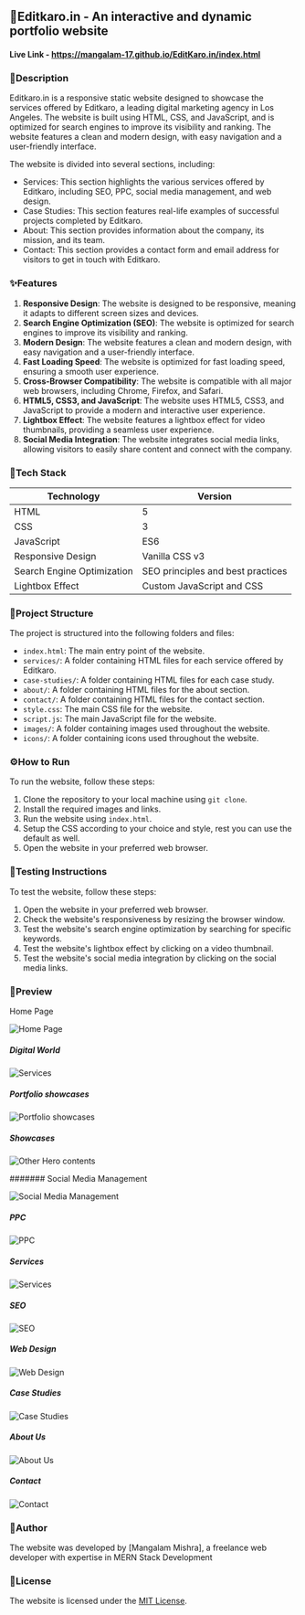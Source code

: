 ## 🚀Editkaro.in - An interactive and dynamic portfolio website

#### Live Link - https://mangalam-17.github.io/EditKaro.in/index.html

### 📖Description

Editkaro.in is a responsive static website designed to showcase the services offered by Editkaro, a leading digital marketing agency in Los Angeles. The website is built using HTML, CSS, and JavaScript, and is optimized for search engines to improve its visibility and ranking. The website features a clean and modern design, with easy navigation and a user-friendly interface.

The website is divided into several sections, including:

- Services: This section highlights the various services offered by Editkaro, including SEO, PPC, social media management, and web design.
- Case Studies: This section features real-life examples of successful projects completed by Editkaro.
- About: This section provides information about the company, its mission, and its team.
- Contact: This section provides a contact form and email address for visitors to get in touch with Editkaro.

### ✨Features

1. **Responsive Design**: The website is designed to be responsive, meaning it adapts to different screen sizes and devices.
2. **Search Engine Optimization (SEO)**: The website is optimized for search engines to improve its visibility and ranking.
3. **Modern Design**: The website features a clean and modern design, with easy navigation and a user-friendly interface.
4. **Fast Loading Speed**: The website is optimized for fast loading speed, ensuring a smooth user experience.
5. **Cross-Browser Compatibility**: The website is compatible with all major web browsers, including Chrome, Firefox, and Safari.
6. **HTML5, CSS3, and JavaScript**: The website uses HTML5, CSS3, and JavaScript to provide a modern and interactive user experience.
7. **Lightbox Effect**: The website features a lightbox effect for video thumbnails, providing a seamless user experience.
8. **Social Media Integration**: The website integrates social media links, allowing visitors to easily share content and connect with the company.

### 🧰Tech Stack

| Technology                 | Version                           |
| -------------------------- | --------------------------------- |
| HTML                       | 5                                 |
| CSS                        | 3                                 |
| JavaScript                 | ES6                               |
| Responsive Design          | Vanilla CSS v3                    |
| Search Engine Optimization | SEO principles and best practices |
| Lightbox Effect            | Custom JavaScript and CSS         |

### 📁Project Structure

The project is structured into the following folders and files:

- `index.html`: The main entry point of the website.
- `services/`: A folder containing HTML files for each service offered by Editkaro.
- `case-studies/`: A folder containing HTML files for each case study.
- `about/`: A folder containing HTML files for the about section.
- `contact/`: A folder containing HTML files for the contact section.
- `style.css`: The main CSS file for the website.
- `script.js`: The main JavaScript file for the website.
- `images/`: A folder containing images used throughout the website.
- `icons/`: A folder containing icons used throughout the website.

### ⚙️How to Run

To run the website, follow these steps:

1. Clone the repository to your local machine using `git clone`.
2. Install the required images and links.
3. Run the website using `index.html`.
4. Setup the CSS according to your choice and style, rest you can use the default as well.
5. Open the website in your preferred web browser.

### 🧪Testing Instructions

To test the website, follow these steps:

1. Open the website in your preferred web browser.
2. Check the website's responsiveness by resizing the browser window.
3. Test the website's search engine optimization by searching for specific keywords.
4. Test the website's lightbox effect by clicking on a video thumbnail.
5. Test the website's social media integration by clicking on the social media links.

### 📸Preview

Home Page

![Home Page](https://github.com/Mangalam-17/EditKaro.in/blob/dba4f9182ceeecc9ccb8f89d7983e7c697e1ba10/Image_Preview/HomePage.png)

##### Digital World

![Services](https://github.com/Mangalam-17/EditKaro.in/blob/a87604ddb5db6db495e1fc387a1e8f8049bf0cbb/Image_Preview/Home_Service.png)

##### Portfolio showcases

![Portfolio showcases](https://github.com/Mangalam-17/EditKaro.in/blob/a87604ddb5db6db495e1fc387a1e8f8049bf0cbb/Image_Preview/Home_work.png)

##### Showcases

![Other Hero contents](https://github.com/Mangalam-17/EditKaro.in/blob/a87604ddb5db6db495e1fc387a1e8f8049bf0cbb/Image_Preview/Home_footer.png)

####### Social Media Management

![Social Media Management]()

##### PPC

![PPC](https://github.com/Mangalam-17/EditKaro.in/blob/a87604ddb5db6db495e1fc387a1e8f8049bf0cbb/Image_Preview/PPC.png)

##### Services

![Services](https://github.com/Mangalam-17/EditKaro.in/blob/a87604ddb5db6db495e1fc387a1e8f8049bf0cbb/Image_Preview/Services.png)

##### SEO

![SEO](https://github.com/Mangalam-17/EditKaro.in/blob/a87604ddb5db6db495e1fc387a1e8f8049bf0cbb/Image_Preview/SEO.png)

##### Web Design

![Web Design](https://github.com/Mangalam-17/EditKaro.in/blob/a87604ddb5db6db495e1fc387a1e8f8049bf0cbb/Image_Preview/Webdesign.png)

##### Case Studies

![Case Studies](https://github.com/Mangalam-17/EditKaro.in/blob/a87604ddb5db6db495e1fc387a1e8f8049bf0cbb/Image_Preview/casestudies.png)

##### About Us

![About Us](https://github.com/Mangalam-17/EditKaro.in/blob/a87604ddb5db6db495e1fc387a1e8f8049bf0cbb/Image_Preview/aboutus.png)

##### Contact

![Contact](https://github.com/Mangalam-17/EditKaro.in/blob/a87604ddb5db6db495e1fc387a1e8f8049bf0cbb/Image_Preview/contact.png)

### 👤Author

The website was developed by [Mangalam Mishra], a freelance web developer with expertise in MERN Stack Development

### 📝License

The website is licensed under the [MIT License](https://opensource.org/licenses/MIT).
